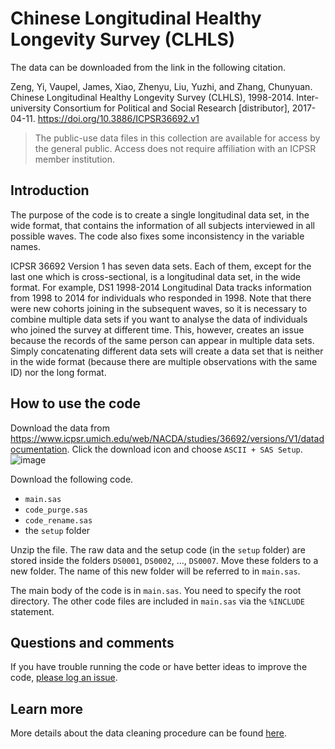 # Chinese Longitudinal Healthy Longevity Survey (CLHLS)

The data can be downloaded from the link in the following citation. 

Zeng, Yi, Vaupel, James, Xiao, Zhenyu, Liu, Yuzhi, and Zhang, Chunyuan. Chinese Longitudinal Healthy Longevity Survey (CLHLS), 1998-2014. Inter-university Consortium for Political and Social Research [distributor], 2017-04-11. https://doi.org/10.3886/ICPSR36692.v1

> The public-use data files in this collection are available for access by the general public. Access does not require affiliation with an ICPSR member institution.

## Introduction
The purpose of the code is to create a single longitudinal data set, in the wide format, that contains the information of all subjects interviewed in all possible waves. The code also fixes some inconsistency in the variable names. 

ICPSR 36692 Version 1 has seven data sets. Each of them, except for the last one which is cross-sectional, is a longitudinal data set, in the wide format. For example, DS1 1998-2014 Longitudinal Data tracks information from 1998 to 2014 for individuals who responded in 1998. Note that there were new cohorts joining in the subsequent waves, so it is necessary to combine multiple data sets if you want to analyse the data of individuals who joined the survey at different time. This, however, creates an issue because the records of the same person can appear in multiple data sets. Simply concatenating different data sets will create a data set that is neither in the wide format (because there are multiple observations with the same ID) nor the long format. 

## How to use the code
Download the data from https://www.icpsr.umich.edu/web/NACDA/studies/36692/versions/V1/datadocumentation. Click the download icon and choose `ASCII + SAS Setup`.
![image](https://user-images.githubusercontent.com/40621074/86422826-861f7380-bd21-11ea-947a-1d364389bd7f.png)


Download the following code.
* `main.sas`
* `code_purge.sas`
* `code_rename.sas`
* the `setup` folder

Unzip the file. The raw data and the setup code (in the `setup` folder) are stored inside the folders `DS0001`, `DS0002`, ..., `DS0007`. Move these folders to a new folder. The name of this new folder will be referred to in `main.sas`.

The main body of the code is in `main.sas`. You need to specify the root directory. The other code files are included in `main.sas` via the `%INCLUDE` statement. 

## Questions and comments
If you have trouble running the code or have better ideas to improve the code, [please log an issue](https://github.com/mengyi-git/clhls_data_clean/issues).

## Learn more
More details about the data cleaning procedure can be found [here](https://github.com/mengyi-git/clhls_data_clean/wiki).
